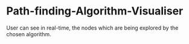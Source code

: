 # Path-finding-Algorithm-Visualiser
User can see in real-time, the nodes which are being explored by the chosen algorithm.
